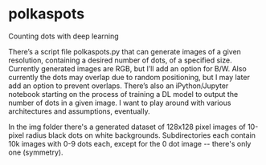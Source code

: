 # polkaspots
Counting dots with deep learning

There’s a script file polkaspots.py that can generate images of a given resolution, containing a desired number of dots, of a specified size. Currently generated images are RGB, but I’ll add an option for B/W. Also currently the dots may overlap due to random positioning, but I may later add an option to prevent overlaps. There’s also an iPython/Jupyter notebook starting on the process of training a DL model to output the number of dots in a given image. I want to play around with various architectures and assumptions, eventually.

In the img folder there's a generated dataset of 128x128 pixel images of 10-pixel radius black dots on white backgrounds. Subdirectories each contain 10k images with 0-9 dots each, except for the 0 dot image -- there's only one (symmetry).
